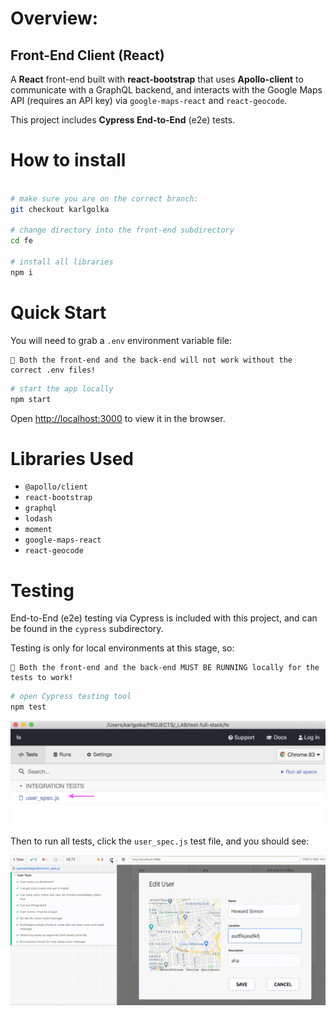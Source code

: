 # Overview: 
## Front-End Client (React)

A **React** front-end built with **react-bootstrap** that uses **Apollo-client** to communicate with a GraphQL backend, and interacts with the Google Maps API (requires an API key) via `google-maps-react` and `react-geocode`.

This project includes **Cypress End-to-End** (e2e) tests.

# How to install

```sh

# make sure you are on the correct branch:
git checkout karlgolka

# change directory into the front-end subdirectory
cd fe

# install all libraries
npm i
```

# Quick Start

You will need to grab a `.env` environment variable file:
```
🛑 Both the front-end and the back-end will not work without the correct .env files!
```

```sh
# start the app locally
npm start
```

Open [http://localhost:3000](http://localhost:3000) to view it in the browser.


# Libraries Used

- `@apollo/client`
- `react-bootstrap`
- `graphql`
- `lodash`
- `moment`
- `google-maps-react`
- `react-geocode`

# Testing

End-to-End (e2e) testing via Cypress is included with this project, and can be found in the `cypress` subdirectory.

Testing is only for local environments at this stage, so:
```
🛑 Both the front-end and the back-end MUST BE RUNNING locally for the tests to work!
```

```sh
# open Cypress testing tool
npm test
```

![Cypress testing tool](how-to-test-01.png)

Then to run all tests, click the `user_spec.js` test file, and you should see:

![Cypress running tests](how-to-cypress-tests.gif)



